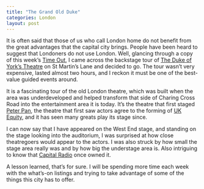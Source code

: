 ```yaml
---
title: "The Grand Old Duke"
categories: London
layout: post
---
```


It is often said that those of us who call London home do not benefit from the great advantages that the capital city brings. People have been heard to suggest that Londoners do not use London. Well, glancing through a copy of this week’s [Time Out](http://www.timeout.com/london/ "London's living guide"), I came across the backstage tour of [The Duke of York’s Theatre](http://www.theambassadors.com/aboutdukeyorks.html) on St Martin’s Lane and decided to go. The tour wasn’t very expensive, lasted almost two hours, and I reckon it must be one of the best-value guided events around.

It is a fascinating tour of the old London theatre, which was built when the area was underdeveloped and helped transform that side of Charing Cross Road into the entertainment area it is today. It’s the theatre that first staged [Peter Pan](http://www.literatureproject.com/peter-pan/), the theatre that first saw actors agree to the forming of [UK Equity](http://www.equity.org.uk/), and it has seen many greats play its stage since.

I can now say that I have appeared on the West End stage, and standing on the stage looking into the auditorium, I was surprised at how close theatregoers would appear to the actors. I was also struck by how small the stage area really was and by how big the understage area is. Also intriguing to know that [Capital Radio](http://www.capitalradiogroup.com/) once owned it.

A lesson learned, that’s for sure. I will be spending more time each week with the what’s-on listings and trying to take advantage of some of the things this city has to offer.
